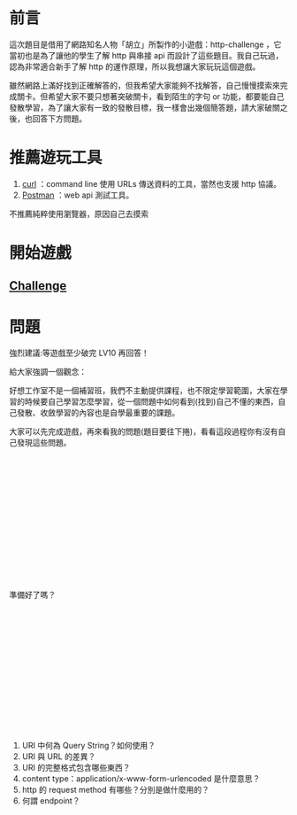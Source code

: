 # 前言
這次題目是借用了網路知名人物「胡立」所製作的小遊戲：http-challenge ，它當初也是為了讓他的學生了解 http 與串接 api 而設計了這些題目。我自己玩過，認為非常適合新手了解 http 的運作原理，所以我想讓大家玩玩這個遊戲。

雖然網路上滿好找到正確解答的，但我希望大家能夠不找解答，自己慢慢摸索來完成關卡。但希望大家不要只想著突破關卡，看到陌生的字句 or 功能，都要能自己發散學習，為了讓大家有一致的發散目標，我一樣會出幾個簡答題，請大家破關之後，也回答下方問題。

# 推薦遊玩工具
1. [curl](https://ec.haxx.se/) ：command line 使用 URLs 傳送資料的工具，當然也支援 http 協議。
2. [Postman](https://www.postman.com/) ：web api 測試工具。

不推薦純粹使用瀏覽器，原因自己去摸索

# 開始遊戲
## [Challenge](https://lidemy-http-challenge.herokuapp.com/start)

# 問題
強烈建議:等遊戲至少破完 LV10 再回答！

給大家強調一個觀念：

好想工作室不是一個補習班，我們不主動提供課程，也不限定學習範圍，大家在學習的時候要自己學習怎麼學習，從一個問題中如何看到(找到)自己不懂的東西，自己發散、收斂學習的內容也是自學最重要的課題。

大家可以先完成遊戲，再來看我的問題(題目要往下捲)，看看這段過程你有沒有自己發現這些問題。
<br/>  
<br/>  
<br/>  
<br/>  
<br/>  
<br/>  
<br/>  
<br/>  
準備好了嗎？
<br/>  
<br/>  
<br/>  
<br/>  
<br/>  
<br/>  
<br/>  
<br/>  
1. URI 中何為 Query String？如何使用？
2. URI 與 URL 的差異？
3. URI 的完整格式包含哪些東西？
4. content type：application/x-www-form-urlencoded 是什麼意思？
5. http 的 request method 有哪些？分別是做什麼用的？
6. 何謂 endpoint？